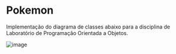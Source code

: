 # Pokemon
Implementação do diagrama de classes abaixo para a disciplina de Laboratório de Programação Orientada a Objetos.

![image](https://user-images.githubusercontent.com/54067766/156874623-b3d99966-edee-4e1f-a446-f7bcc4524763.png)

